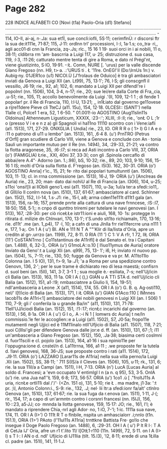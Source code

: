 # Page 282

228 INDICE ALFABETI CO [Novi (t1a) Paolo-Oria (d1) Stefano] .......................................................................................................................................................................................................... ......................................... - 114, IO-Il, ai-aj, n·.Ja: sua et1Ì, sue concli:iofli, 5S·11; cerimflnÙ: r discorsi ftr la sua de:it111e, 71·87; 115, J·11: ordlnn trl' processioni, l·:l, 1a·1.s; co,,tra· ri,, agli acc01·di cnn la Francia, zq-.Js; rlc., 15 16 1 19· suoi orci in i ai nobili, 11 o, 38·11; cldibrra rm 'am· bascrria a Luigi 117, u· 25; distruzione d. sua casa, 119, :l·3, :11·26; catturato mentre tenta di gire a Roma, e dato nl Prégl'nt, viene giustizinto, S·IO, 19·91. -:Ł. Comn, NURE [. \'urus) per la valle discende Giano Fregoso (nn. H9, t>·a. .:\'URUS ti . Ł \'11re. OnEG!'iI (Do:\lrnUs 1n:) v. Aubig·ny. 01JER1co (u1) NICOI.Ù [J\'frolaus de Oduico] è tra gli ambasciatori inviati da Genova a Luigi XII {an. Lt99), 75, 13·1'; 76, l·S; gli conscgnfl il vessillo, J6·19; rie., 92, a1; 102, 6; mandato a Luigi XII per difendl're i popolnrl (nn. 1506), 104, 3·4, n-17; rie., 20; sue lei/ere dalla Corte di Fra,,cia, .u-51; rie., 105, 11; accollo benevolmente da Luigi .'(Il, 109, 12-1 1 ; di fende 1 popolar! pr. il Re di Francia, 110, l:l·U, 13·21; ,, in1Łiato dal governo ge11ovese a rijre11dere Pieve cli TteCJ (a11. 15u), 154, 12·18. 0LCESI:: (SANT') nella 11alle cl, Polce1 1 era, 52, 1 6-50. " 01.001!-io AGOSTINO (Aug11slin11s Oldoinus] Athenneum Ligusticum, XXXIX, :23-:'; XLIII, :ll·:ll; rie., 'onŁ O L ;1r o (presso V i e e n z a) gli Spagnoli vi ha11no 11110 scontro con i Vene:iafli (a!l. 1513), 171, 27-29. ONXGLIA [ Undia] rie., 23, IO. OR R R o ( 1> I) G I A e o :11 o patrono di u11 u lembo" (an. 1513), 161, ,6·4 8. (u') PrnTRO (Petrus d'Orfl] gran scudiere di Carlo VIII, viene a Genova e conclude con An · tonia Sauli un importante mutuo per il Re (nn. 1494), 34, :29-33, 21-21; va contro la flotta aragonese, 35, :l6·:l7; si reca ad Asti incontro a Carlo VIII, 37, ORIA (o') (FAMIGLIA) Łrie., XXI, 40ni 37, 33·3(; con gli .Spinola cercaflo di abbai/ere A.4"· Adorno (an. 1.;.98), bS, 10·32; rie., 89, 20; 103, 9·10; 156, 15-16 1 IS; molti d'Oria sulla flotta d. F'regoso (an. I5I3). 162, 30-31. ORIA (o') AGOSTINO Anria] r'ic., 15, 21; fe· rito dai popolari tumultunntl {an. 1506), 103, 11· 13; cl. in rrna commissione (an. 1513), 16·J, 19· ORIA (u') [Anclreas de Auria) rie., 23, 20; man· dato dai nohiU al Re di Francia (an. I306), 104, u-25; s11oi 'onsi![li ai llObili geno'L·esi (a11. 1507), 110, u-3a; 1ul/a ter:a sfedi::io11,. di GÌll/io Il conlrn nova (an. I510), 137, 61·67; ambasciatore al card. Schlnner (an. 15I2), 152, l:l-14, 1.s·.J1: rie., 15·l, a8; arma cden11e111t d11t1 gala (an. 1513), 156, ra-16; 157, prende pnrte alla cattura di una nave frnncese, :lS·:l7, 18·50; 158, 5·1;; n cnpo di qunttro triremi per tutelare le navi genovesi (an. I 513), 167, :28-30: per ciò riceŁŁe istr11:ioni e aiuli, 168, 10· 1s: protegge In ritirata d. milizie dn Chlnvari, 170, 13·1'; t'S.undo slt1to richiamaln, 170, 13·16; rie. d11t' .me (an. 1_p4), 17 ·l, 10; a cafn di una Jlnlla frr rie11fercrre una n111 1 e, 177, 1·a;. On 1 A ( u') BI. AN e 111 N T A ""'Klir di Ila/lista d'Oria, apre un creditn al gn·.urrzo (an. 1199), 72, 8·11. 0 RIA (11 ') C 1: V A rfr, 1 72, IlŁ ORIA (11') CoSTANTrno [ Co11stantinus de A11rifl] è dal Senato el. tra i Capitani (an. 1.488), 6, 32-3,. ORIA (u') G1moLA::o.10 [ l!iuo11ymus de Auria] oratore Inviato da Geno\':t a Luigi Xli (an. q99), 75, 13- 1'; i6, H; inviato nl nuovo pp. (an. I504), %, 7-11; rie., 130, 50; fugge da Genova e va pr. M. A11to11lo Colonna (an. I 5 IO), 131, f>·9, 1a·.J1; \'a a Roma per una spedizione contro Genovn, 136, 2·'; per le sue trame è dichiarato reo di lesa maestà; confisrn d. suol beni (an. I5II), 141, 3·7, 3-1 1 ; sua moglie è.· esiliata, 7-s; nell'Uj/icin cli Balia (an. 1513), 163, 11·1a. OR I A ( (),) GIAN u A TTi STA d. nell'Uj/icio cli Balia (an. 1512), 151, a1·:!9; nmbasciatnre a Giulio li, 154, 19-51; ndI'ambasceria a Leone .X (a11, 1514), 174, 55. OR I A (o') G. B. q. Ag·osti110, nel/' l[f/ìcio di Balia (an. 1513), 171, l iŁ ORIA (u') GIAN G1Aco:110 [ IMnnes lacob11s de A11ri<1] ambasciatore dei nobili genovesi n Luigi XII (an. I 506) 1 110, 7-9; gli i' conferila la u grande Ba/in" (a11, 1510), 131, 71·78: 11ell'UJ/iciodi Balia (an. 1512), 151, :!1·:17; ricnŁc incarichi dal governo (an. 1513), l 56, 8·1a. OR I A ( u') G I o,. A :-i N 1 [ lomwrs dc Auria] t ne/In commissio.'le fer le accoglien::e a Luigi (a11. 1502), S7, J0·5a; fropo11e mutamenti negli Ujjici ed è 11M11inalo ntll'Ufjicio di Balia (a11. 1507), 118, 7·21; suoi C(lllsi'gli per difendere Genova dalle jor:e d. ff. (an. 1510), 131, 67·;1; i11 un'ambasceria a Giano Fregoso (an. 1512), 150, .Ja·38; biasima certi coslmni d. fuor11scili e cl. pojolo (an. 1513), 164, a1·16 i sua npinio11e per l'oppugna:ione d. cnstel/n d. La11trrna, 166, a1·11 ; .we proposte fer la tutela d. !lavi genovesi, 168, 36-JS; sue proposte contro i rati (a11. 1514), 172, .J9·11. ORIA (o') LAZZARO [Larar11s de A11ria] nella sua villa perno/la Luigi .Xli (an. 1502), SS, 38·11; ' 711 S(IS/a il Cleves (an. 1506), 105, u·11; rk., 131, 6; rie. la sua 11il/a a Campi (an. 1511), l·H, 7·13. ORIA (n') LucA [Lucas Auria] al soldo d. Francesi; a \'evn occupato V entimlgl l n (a n. q 95), 53, 3·5. OnlA (u') rie. una Jua na1''Ł 159, 6·8; 173, 56·57. ORIA (u') 1co1 .ù [ .\"froltJ11s A uria, ricnŁe ortli11i dal /'/'· (<Zn. 151 o), 131, 5·10; rie Ł . ma madre, j1·3a: \':t pr. ;\I, Antonio Colonn:i., S-9: rie., 132, .J; nel· lii ltr:a sfedi:ionr fa/alt' ctlnlro Genova {an, 1510), 137, 61·67; rie. la sua fuga da r.enova (an. 1511), 1·11, J·{; rir., 154, 17; a capo di un'armntn contro i corsnri francesi (nn. I5IJ), 156, 10·::23, a5·JJ; co· mnnda la llotta genovese, 159, 15·17: JO; rie., 161, l'l; è mandato a riprendere Chia,·nrl agli Ador· no, 1 iO, 7-'l; 1·ic. 1111a sua nave, 174, 11. OR l A (I>') O 111t R T o flnbile, nspita un amhascialorr .i;nnlo (t1n. 151.1), ORIA (1>') PAoto (l'11ul11s A11ria] trnttkne Battista Fre· go!lo che insegue il Doge Paolo Fregoso (an. 1488), 6, :29-31. OH I A ( u') P lt R I·: T A di CetJa IJ' Oria, afre un r1 t'.lito 11/ l[OtŁ1·r110 (11n. 1499), 72, S·11. on I A (I> I) s T I·: I AN o d. ndl' Ufjicio di IJ11lia (tilt. 15.l3), 'l2, 8·11; erede di una 1Łilla cl. padre (an. 151I), 141, 11·1.J.